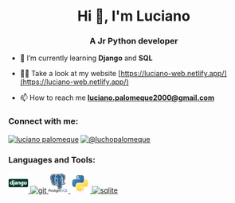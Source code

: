 <h1 align="center">Hi 👋, I'm Luciano</h1>
<h3 align="center">A Jr Python developer</h3>

- 🌱 I’m currently learning **Django** and **SQL**

- 👨‍💻 Take a look at my website [https://luciano-web.netlify.app/](https://luciano-web.netlify.app/)

- 📫 How to reach me **luciano.palomeque2000@gmail.com**

<h3 align="left">Connect with me:</h3>
<p align="left">
<a href="https://linkedin.com/in/luciano palomeque" target="blank"><img align="center" src="https://raw.githubusercontent.com/rahuldkjain/github-profile-readme-generator/master/src/images/icons/Social/linked-in-alt.svg" alt="luciano palomeque" height="30" width="40" /></a>
<a href="https://medium.com/@luchopalomeque" target="blank"><img align="center" src="https://raw.githubusercontent.com/rahuldkjain/github-profile-readme-generator/master/src/images/icons/Social/medium.svg" alt="@luchopalomeque" height="30" width="40" /></a>
</p>

<h3 align="left">Languages and Tools:</h3>
<p align="left"> <a href="https://www.djangoproject.com/" target="_blank"> <img src="https://raw.githubusercontent.com/devicons/devicon/master/icons/django/django-original.svg" alt="django" width="40" height="40"/> </a> <a href="https://git-scm.com/" target="_blank"> <img src="https://www.vectorlogo.zone/logos/git-scm/git-scm-icon.svg" alt="git" width="40" height="40"/> </a> <a href="https://www.postgresql.org" target="_blank"> <img src="https://raw.githubusercontent.com/devicons/devicon/master/icons/postgresql/postgresql-original-wordmark.svg" alt="postgresql" width="40" height="40"/> </a> <a href="https://www.python.org" target="_blank"> <img src="https://raw.githubusercontent.com/devicons/devicon/master/icons/python/python-original.svg" alt="python" width="40" height="40"/> </a> <a href="https://www.sqlite.org/" target="_blank"> <img src="https://www.vectorlogo.zone/logos/sqlite/sqlite-icon.svg" alt="sqlite" width="40" height="40"/> </a> </p>
